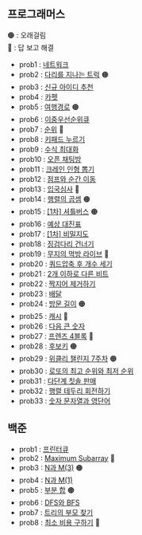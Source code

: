 ## 프로그래머스 
🟠 : 오래걸림 <br>
🔴 : 답 보고 해결 
- prob1 : [네트워크](https://github.com/zz9z9/algorithm-practice/tree/master/src/programmers/prob1)
- prob2 : [다리를 지나는 트럭](https://github.com/zz9z9/algorithm-practice/tree/master/src/programmers/prob2) 🟠 
- prob3 : [신규 아이디 추천](https://github.com/zz9z9/algorithm-practice/tree/master/src/programmers/prob3)
- prob4 : [카펫](https://github.com/zz9z9/algorithm-practice/tree/master/src/programmers/prob4)
- prob5 : [여행경로](https://github.com/zz9z9/algorithm-practice/tree/master/src/programmers/prob5) 🟠 
- prob6 : [이중우선순위큐](https://github.com/zz9z9/algorithm-practice/tree/master/src/programmers/prob6)
- prob7 : [순위](https://github.com/zz9z9/algorithm-practice/tree/master/src/programmers/prob7) 🔴 
- prob8 : [키패드 누르기](https://github.com/zz9z9/algorithm-practice/tree/master/src/programmers/prob8)
- prob9 : [수식 최대화](https://github.com/zz9z9/algorithm-practice/tree/master/src/programmers/prob9)
- prob10 : [오픈 채팅방](https://github.com/zz9z9/algorithm-practice/tree/master/src/programmers/prob10)
- prob11 : [크레인 인형 뽑기](https://github.com/zz9z9/algorithm-practice/tree/master/src/programmers/prob11)
- prob12 : [점프와 순간 이동](https://github.com/zz9z9/algorithm-practice/tree/master/src/programmers/prob12)
- prob13 : [입국심사](https://github.com/zz9z9/algorithm-practice/tree/master/src/programmers/prob13) 🔴  
- prob14 : [행렬의 곱셈](https://github.com/zz9z9/algorithm-practice/tree/master/src/programmers/prob14) 🟠
- prob15 : [[1차] 셔틀버스](https://github.com/zz9z9/algorithm-practice/tree/master/src/programmers/prob15) 🟠  
- prob16 : [예상 대진표](https://github.com/zz9z9/algorithm-practice/tree/master/src/programmers/prob16)
- prob17 : [[1차] 비밀지도](https://github.com/zz9z9/algorithm-practice/tree/master/src/programmers/prob17)
- prob18 : [징검다리 건너기](https://github.com/zz9z9/algorithm-practice/tree/master/src/programmers/prob18)
- prob19 : [무지의 먹방 라이브](https://github.com/zz9z9/algorithm-practice/tree/master/src/programmers/prob19) 🔴
- prob20 : [쿼드압축 후 개수 세기](https://github.com/zz9z9/algorithm-practice/tree/master/src/programmers/prob20) 
- prob21 : [2개 이하로 다른 비트](https://github.com/zz9z9/algorithm-practice/tree/master/src/programmers/prob21) 
- prob22 : [짝지어 제거하기](https://github.com/zz9z9/algorithm-practice/tree/master/src/programmers/prob22) 
- prob23 : [배달](https://github.com/zz9z9/algorithm-practice/tree/master/src/programmers/prob23) 
- prob24 : [방문 길이](https://github.com/zz9z9/algorithm-practice/tree/master/src/programmers/prob24) 🟠
- prob25 : [캐시](https://github.com/zz9z9/algorithm-practice/tree/master/src/programmers/prob25) 🔴
- prob26 : [다음 큰 숫자](https://github.com/zz9z9/algorithm-practice/tree/master/src/programmers/prob26)
- prob27 : [프렌즈 4블록](https://github.com/zz9z9/algorithm-practice/tree/master/src/programmers/prob27) 🔴
- prob28 : [후보키](https://github.com/zz9z9/algorithm-practice/tree/master/src/programmers/prob28) 🟠
- prob29 : [위클리 챌린지 7주차](https://github.com/zz9z9/algorithm-practice/tree/master/src/programmers/prob29) 🟠
- prob30 : [로또의 최고 순위와 최저 순위](https://github.com/zz9z9/algorithm-practice/tree/master/src/programmers/prob30)
- prob31 : [다단계 칫솔 판매](https://github.com/zz9z9/algorithm-practice/tree/master/src/programmers/prob31)
- prob32 : [행렬 테두리 회전하기](https://github.com/zz9z9/algorithm-practice/tree/master/src/programmers/prob32)
- prob33 : [숫자 문자열과 영단어](https://github.com/zz9z9/algorithm-practice/tree/master/src/programmers/prob33)

## 백준
- prob1 : [프린터큐](https://github.com/zz9z9/algorithm-practice/tree/master/src/baekjun/prob1)
- prob2 : [Maximum Subarray](https://github.com/zz9z9/algorithm-practice/tree/master/src/baekjun/prob2) 🔴
- prob3 : [N과 M(3)](https://github.com/zz9z9/algorithm-practice/tree/master/src/baekjun/prob3) 🟠
- prob4 : [N과 M(1)](https://github.com/zz9z9/algorithm-practice/tree/master/src/baekjun/prob4)
- prob5 : [부분 합](https://github.com/zz9z9/algorithm-practice/tree/master/src/baekjun/prob5) 🟠
- prob6 : [DFS와 BFS](https://github.com/zz9z9/algorithm-practice/tree/master/src/baekjun/prob6) 
- prob7 : [트리의 부모 찾기](https://github.com/zz9z9/algorithm-practice/tree/master/src/baekjun/prob7) 
- prob8 : [최소 비용 구하기](https://github.com/zz9z9/algorithm-practice/tree/master/src/baekjun/prob8) 🔴
